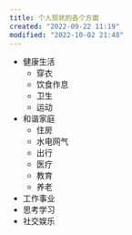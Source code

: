 ```yaml
---
title: 个人现状的各个方面
created: "2022-09-22 11:19"
modified: "2022-10-02 21:48"
---
```

- 健康生活
    - 穿衣
    - 饮食作息
    - 卫生
    - 运动
- 和谐家庭
    - 住房
    - 水电网气
    - 出行
    - 医疗
    - 教育
    - 养老
- 工作事业
- 思考学习
- 社交娱乐